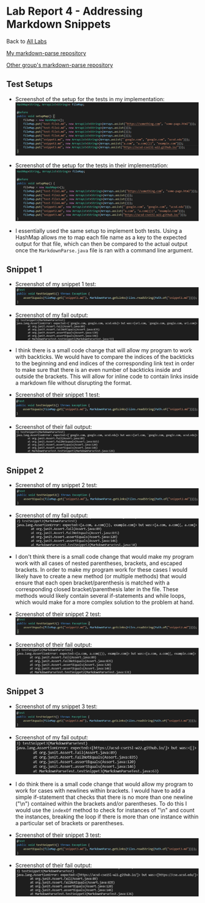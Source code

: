 # Lab Report 4 - Addressing Markdown Snippets
Back to [All Labs](https://njmorales.github.io/cse15l-lab-reports/)

[My markdown-parse repository](https://github.com/njmorales/markdown-parse)

[Other group's markdown-parse repository](https://github.com/P2fryang/markdown-parse)

## Test Setups
* Screenshot of the setup for the tests in my implementation:  
![Image](my_test_setup.png)

* Screenshot of the setup for the tests in their implementation:  
![Image](their_test_setup.png)

* I essentially used the same setup to implement both tests. Using a HashMap allows me to map each file name as a key to the expected output for that file, which can then be compared to the actual output once the `MarkdownParse.java` file is ran with a command line argument. 

## Snippet 1
* Screenshot of my snippet 1 test:  
![Image](my_testSnippet1.png)

* Screenshot of my fail output:  
![Image](my_fail1.png)

* I think there is a small code change that will allow my program to work with backticks. We would have to compare the indices of the backticks to the beginning and end indices of the corresponding link text in order to make sure that there is an even number of backticks inside and outside the brackets. This will allow for inline code to contain links inside a markdown file without disrupting the format. 

* Screenshot of their snippet 1 test:  
![Image](their_testSnippet1.png)

* Screenshot of their fail output:  
![Image](their_fail1.png)

## Snippet 2
* Screenshot of my snippet 2 test:  
![Image](my_testSnippet2.png)

* Screenshot of my fail output:  
![Image](my_fail2.png)

* I don't think there is a small code change that would make my program work with all cases of nested parentheses, brackets, and escaped brackets. In order to make my program work for these cases I would likely have to create a new method (or multiple methods) that would ensure that each open bracket/parenthesis is matched with a corresponding closed bracket/parenthesis later in the file. These methods would likely contain several if-statements and while loops, which would make for a more complex solution to the problem at hand. 

* Screenshot of their snippet 2 test:  
![Image](their_testSnippet2.png)

* Screenshot of their fail output:  
![Image](their_fail2.png)

## Snippet 3
* Screenshot of my snippet 3 test:  
![Image](my_testSnippet3.png)

* Screenshot of my fail output:  
![Image](my_fail3.png)

* I do think there is a small code change that would allow my program to work for cases with newlines within brackets. I would have to add a simple if-statement that checks that there is no more than one newline ("\n") contained within the brackets and/or parentheses. To do this I would use the `indexOf` method to check for instances of "\n" and count the instances, breaking the loop if there is more than one instance within a particular set of brackets or parentheses. 

* Screenshot of their snippet 3 test:  
![Image](their_testSnippet3.png)

* Screenshot of their fail output:  
![Image](their_fail3.png)
